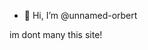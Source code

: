 - 👋 Hi, I’m @unnamed-orbert

im dont many this site!

<!---
unnamed-orbert/unnamed-orbert is a ✨ special ✨ repository because its `README.md` (this file) appears on your GitHub profile.
You can click the Preview link to take a look at your changes.
--->

